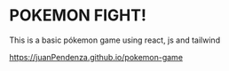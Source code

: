 # POKEMON FIGHT!

This is a basic pókemon game using react, js and tailwind

https://juanPendenza.github.io/pokemon-game
